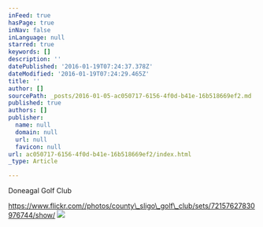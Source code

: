 ```yaml
---
inFeed: true
hasPage: true
inNav: false
inLanguage: null
starred: true
keywords: []
description: ''
datePublished: '2016-01-19T07:24:37.378Z'
dateModified: '2016-01-19T07:24:29.465Z'
title: ''
author: []
sourcePath: _posts/2016-01-05-ac050717-6156-4f0d-b41e-16b518669ef2.md
published: true
authors: []
publisher:
  name: null
  domain: null
  url: null
  favicon: null
url: ac050717-6156-4f0d-b41e-16b518669ef2/index.html
_type: Article

---
```

Doneagal Golf Club

https://www.flickr.com//photos/county\_sligo\_golf\_club/sets/72157627830976744/show/
![](https://the-grid-user-content.s3-us-west-2.amazonaws.com/51e6325f-0fc5-44dd-ba76-3038e7e21c29.png)